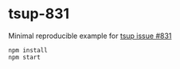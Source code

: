 # tsup-831

Minimal reproducible example for [tsup issue #831](https://github.com/egoist/tsup/issues/831)

```
npm install
npm start
```
